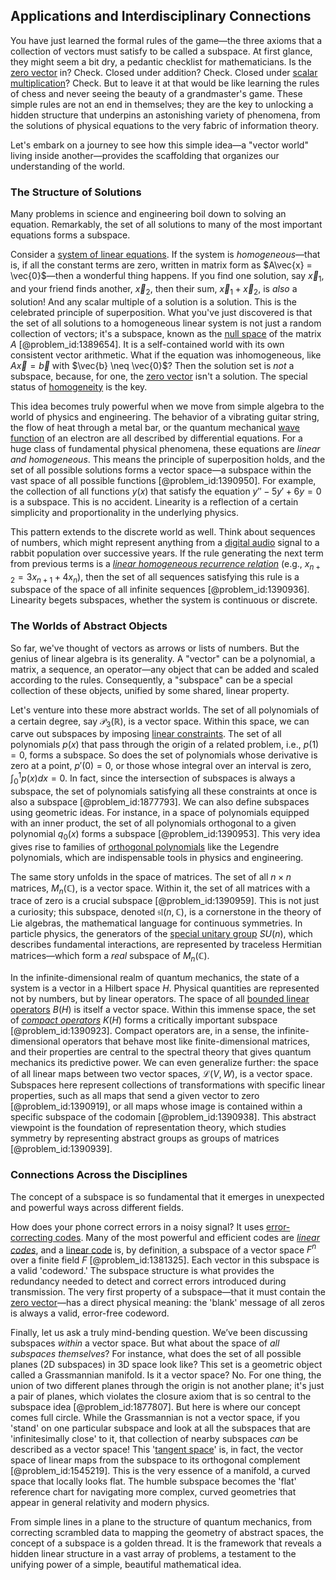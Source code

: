 ## Applications and Interdisciplinary Connections

You have just learned the formal rules of the game—the three axioms that a collection of vectors must satisfy to be called a subspace. At first glance, they might seem a bit dry, a pedantic checklist for mathematicians. Is the [zero vector](@article_id:155695) in? Check. Closed under addition? Check. Closed under [scalar multiplication](@article_id:155477)? Check. But to leave it at that would be like learning the rules of chess and never seeing the beauty of a grandmaster's game. These simple rules are not an end in themselves; they are the key to unlocking a hidden structure that underpins an astonishing variety of phenomena, from the solutions of physical equations to the very fabric of information theory.

Let's embark on a journey to see how this simple idea—a "vector world" living inside another—provides the scaffolding that organizes our understanding of the world.

### The Structure of Solutions

Many problems in science and engineering boil down to solving an equation. Remarkably, the set of all solutions to many of the most important equations forms a subspace.

Consider a [system of linear equations](@article_id:139922). If the system is *homogeneous*—that is, if all the constant terms are zero, written in matrix form as $A\vec{x} = \vec{0}$—then a wonderful thing happens. If you find one solution, say $\vec{x}_1$, and your friend finds another, $\vec{x}_2$, then their sum, $\vec{x}_1 + \vec{x}_2$, is *also* a solution! And any scalar multiple of a solution is a solution. This is the celebrated principle of superposition. What you've just discovered is that the set of all solutions to a homogeneous linear system is not just a random collection of vectors; it's a subspace, known as the [null space](@article_id:150982) of the matrix $A$ [@problem_id:1389654]. It is a self-contained world with its own consistent vector arithmetic. What if the equation was inhomogeneous, like $A\vec{x}=\vec{b}$ with $\vec{b} \neq \vec{0}$? Then the solution set is *not* a subspace, because, for one, the [zero vector](@article_id:155695) isn't a solution. The special status of [homogeneity](@article_id:152118) is the key.

This idea becomes truly powerful when we move from simple algebra to the world of physics and engineering. The behavior of a vibrating guitar string, the flow of heat through a metal bar, or the quantum mechanical [wave function](@article_id:147778) of an electron are all described by differential equations. For a huge class of fundamental physical phenomena, these equations are *linear and homogeneous*. This means the principle of superposition holds, and the set of all possible solutions forms a vector space—a subspace within the vast space of all possible functions [@problem_id:1390950]. For example, the collection of all functions $y(x)$ that satisfy the equation $y'' - 5y' + 6y = 0$ is a subspace. This is no accident. Linearity is a reflection of a certain simplicity and proportionality in the underlying physics.

This pattern extends to the discrete world as well. Think about sequences of numbers, which might represent anything from a [digital audio](@article_id:260642) signal to a rabbit population over successive years. If the rule generating the next term from previous terms is a *[linear homogeneous recurrence relation](@article_id:268679)* (e.g., $x_{n+2} = 3x_{n+1} + 4x_n$), then the set of all sequences satisfying this rule is a subspace of the space of all infinite sequences [@problem_id:1390936]. Linearity begets subspaces, whether the system is continuous or discrete.

### The Worlds of Abstract Objects

So far, we've thought of vectors as arrows or lists of numbers. But the genius of linear algebra is its generality. A "vector" can be a polynomial, a matrix, a sequence, an operator—any object that can be added and scaled according to the rules. Consequently, a "subspace" can be a special collection of these objects, unified by some shared, linear property.

Let's venture into these more abstract worlds. The set of all polynomials of a certain degree, say $\mathcal{P}_3(\mathbb{R})$, is a vector space. Within this space, we can carve out subspaces by imposing [linear constraints](@article_id:636472). The set of all polynomials $p(x)$ that pass through the origin of a related problem, i.e., $p(1)=0$, forms a subspace. So does the set of polynomials whose derivative is zero at a point, $p'(0)=0$, or those whose integral over an interval is zero, $\int_{0}^{1} p(x) dx = 0$. In fact, since the intersection of subspaces is always a subspace, the set of polynomials satisfying all these constraints at once is also a subspace [@problem_id:1877793]. We can also define subspaces using geometric ideas. For instance, in a space of polynomials equipped with an inner product, the set of all polynomials orthogonal to a given polynomial $q_0(x)$ forms a subspace [@problem_id:1390953]. This very idea gives rise to families of [orthogonal polynomials](@article_id:146424) like the Legendre polynomials, which are indispensable tools in physics and engineering.

The same story unfolds in the space of matrices. The set of all $n \times n$ matrices, $M_n(\mathbb{C})$, is a vector space. Within it, the set of all matrices with a trace of zero is a crucial subspace [@problem_id:1390959]. This is not just a curiosity; this subspace, denoted $\mathfrak{sl}(n, \mathbb{C})$, is a cornerstone in the theory of Lie algebras, the mathematical language for continuous symmetries. In particle physics, the generators of the [special unitary group](@article_id:137651) $SU(n)$, which describes fundamental interactions, are represented by traceless Hermitian matrices—which form a *real* subspace of $M_n(\mathbb{C})$.

In the infinite-dimensional realm of quantum mechanics, the state of a system is a vector in a Hilbert space $H$. Physical quantities are represented not by numbers, but by linear operators. The space of all [bounded linear operators](@article_id:179952) $B(H)$ is itself a vector space. Within this immense space, the set of *[compact operators](@article_id:138695)* $K(H)$ forms a critically important subspace [@problem_id:1390923]. Compact operators are, in a sense, the infinite-dimensional operators that behave most like finite-dimensional matrices, and their properties are central to the spectral theory that gives quantum mechanics its predictive power. We can even generalize further: the space of all linear maps between two vector spaces, $\mathcal{L}(V, W)$, is a vector space. Subspaces here represent collections of transformations with specific linear properties, such as all maps that send a given vector to zero [@problem_id:1390919], or all maps whose image is contained within a specific subspace of the codomain [@problem_id:1390938]. This abstract viewpoint is the foundation of representation theory, which studies symmetry by representing abstract groups as groups of matrices [@problem_id:1390939].

### Connections Across the Disciplines

The concept of a subspace is so fundamental that it emerges in unexpected and powerful ways across different fields.

How does your phone correct errors in a noisy signal? It uses [error-correcting codes](@article_id:153300). Many of the most powerful and efficient codes are *[linear codes](@article_id:260544)*, and a [linear code](@article_id:139583) is, by definition, a subspace of a vector space $F^n$ over a finite field $F$ [@problem_id:1381325]. Each vector in this subspace is a valid 'codeword.' The subspace structure is what provides the redundancy needed to detect and correct errors introduced during transmission. The very first property of a subspace—that it must contain the [zero vector](@article_id:155695)—has a direct physical meaning: the 'blank' message of all zeros is always a valid, error-free codeword.

Finally, let us ask a truly mind-bending question. We’ve been discussing subspaces *within* a vector space. But what about the space of *all subspaces themselves*? For instance, what does the set of all possible planes (2D subspaces) in 3D space look like? This set is a geometric object called a Grassmannian manifold. Is it a vector space? No. For one thing, the union of two different planes through the origin is not another plane; it's just a pair of planes, which violates the closure axiom that is so central to the subspace idea [@problem_id:1877807]. But here is where our concept comes full circle. While the Grassmannian is not a vector space, if you 'stand' on one particular subspace and look at all the subspaces that are 'infinitesimally close' to it, that collection of nearby subspaces *can* be described as a vector space! This '[tangent space](@article_id:140534)' is, in fact, the vector space of linear maps from the subspace to its orthogonal complement [@problem_id:1545219]. This is the very essence of a manifold, a curved space that locally looks flat. The humble subspace becomes the 'flat' reference chart for navigating more complex, curved geometries that appear in general relativity and modern physics.

From simple lines in a plane to the structure of quantum mechanics, from correcting scrambled data to mapping the geometry of abstract spaces, the concept of a subspace is a golden thread. It is the framework that reveals a hidden linear structure in a vast array of problems, a testament to the unifying power of a simple, beautiful mathematical idea.